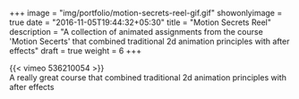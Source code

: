 +++
image = "img/portfolio/motion-secrets-reel-gif.gif"
showonlyimage = true
date = "2016-11-05T19:44:32+05:30"
title = "Motion Secrets Reel"
description = "A collection of animated assignments from the course 'Motion Secerts' that combined traditional 2d animation principles with after effects"
draft = true
weight = 6
+++

{{< vimeo 536210054 >}}  
A really great course that combined traditional 2d animation principles with after effects 